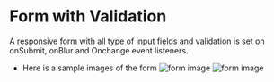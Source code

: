 # Form with Validation

A responsive form with all type of input fields and validation is set on onSubmit, onBlur and Onchange event listeners.

- Here is a sample images of the form
  ![form image]("/src/assests/form.png")
  ![form image]("/src/assests/form_1.png")

